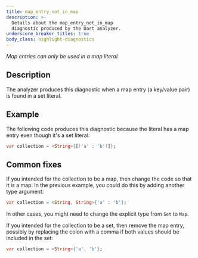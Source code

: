 ```yaml
---
title: map_entry_not_in_map
description: >-
  Details about the map_entry_not_in_map
  diagnostic produced by the Dart analyzer.
underscore_breaker_titles: true
body_class: highlight-diagnostics
---
```


_Map entries can only be used in a map literal._

## Description

The analyzer produces this diagnostic when a map entry (a key/value pair)
is found in a set literal.

## Example

The following code produces this diagnostic because the literal has a map
entry even though it's a set literal:

```dart
var collection = <String>{[!'a' : 'b'!]};
```

## Common fixes

If you intended for the collection to be a map, then change the code so
that it is a map. In the previous example, you could do this by adding
another type argument:

```dart
var collection = <String, String>{'a' : 'b'};
```

In other cases, you might need to change the explicit type from `Set` to
`Map`.

If you intended for the collection to be a set, then remove the map entry,
possibly by replacing the colon with a comma if both values should be
included in the set:

```dart
var collection = <String>{'a', 'b'};
```
